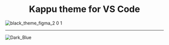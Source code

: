 <h1 align="center">Kappu theme for VS Code </h1>


![black_theme_figma_2 0 1](https://user-images.githubusercontent.com/43600997/179663278-ef5d9ad1-317e-4591-9b96-c9eb5643a429.png)

____


![Dark_Blue](https://user-images.githubusercontent.com/43600997/177200167-ca5df52b-b50b-4911-8374-a786d73ce987.PNG)
